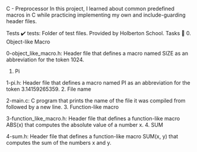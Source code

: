 C - Preprocessor
In this project, I learned about common predefined macros in C while practicing implementing my own and include-guarding header files.

Tests ✔️
tests: Folder of test files. Provided by Holberton School.
Tasks 📃
0. Object-like Macro

0-object_like_macro.h: Header file that defines a macro named SIZE as an abbreviation for the token 1024.
1. Pi

1-pi.h: Header file that defines a macro named PI as an abbreviation for the token 3.14159265359.
2. File name

2-main.c: C program that prints the name of the file it was compiled from followed by a new line.
3. Function-like macro

3-function_like_macro.h: Header file that defines a function-like macro ABS(x) that computes the absolute value of a number x.
4. SUM

4-sum.h: Header file that defines a function-like macro SUM(x, y) that computes the sum of the numbers x and y.